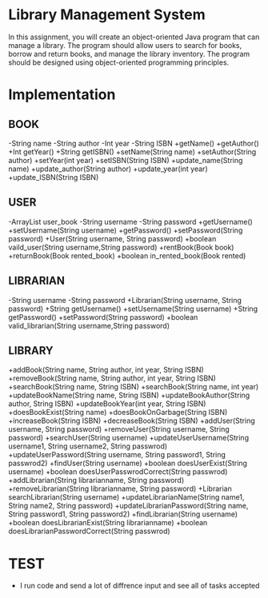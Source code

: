 # Library Management System
In this assignment, you will create an object-oriented Java program that can manage a library. The program should allow users to search for books, borrow and return books, and manage the library inventory. The program should be designed using object-oriented programming principles.
# Implementation
## BOOK
-String name
-String author
-Int year
-String ISBN
+getName()
+getAuthor()
+Int getYear()
+String getISBN()
+setName(String name)
+setAuthor(String author)
+setYear(int year)
+setISBN(String ISBN)
+update_name(String name)
+update_author(String author)
+update_year(int year)
+update_ISBN(String ISBN)
## USER
-ArrayList<Book> user_book
-String username
-String password
+getUsername()
+setUsername(String username)
+getPassword()
+setPassword(String password)
+User(String username, String password)
+boolean vaild_user(String username,String password)
+rentBook(Book book)
+returnBook(Book rented_book)
+boolean in_rented_book(Book rented)
## LIBRARIAN
-String username
-String password
+Librarian(String username, String password)
+String getUsername()
+setUsername(String username)
+String getPassword()
+setPassword(String password)
+boolean valid_librarian(String username,String password)
## LIBRARY
+addBook(String name, String author, int year, String ISBN)
+removeBook(String name, String author, int year, String ISBN)
+searchBook(String name, String ISBN)
+searchBook(String name, int year)
+updateBookName(String name, String ISBN)
+updateBookAuthor(String author, String ISBN)
+updateBookYear(int year, String ISBN)
+doesBookExist(String name)
+doesBookOnGarbage(String ISBN)
+increaseBook(String ISBN)
+decreaseBook(String ISBN)
+addUser(String username, String password)
+removeUser(String username, String password)
+searchUser(String username)
+updateUserUsername(String username1, String username2, String passwrod)
+updateUserPassword(String username, String password1, String passwrod2)
+findUser(String username)
+boolean doesUserExist(String username)
+boolean doesUserPasswrodCorrect(String passwrod)
+addLibrarian(String librarianname, String password)
+removeLibrarian(String librarianname, String password)
+Librarian searchLibrarian(String username)
+updateLibrarianName(String name1, String name2, String password)
+updateLibrarianPassword(String name, String password1, String password2)
+findLibrarian(String username)
+boolean doesLibrarianExist(String librarianname)
+boolean doesLibrarianPasswordCorrect(String passwrod)
# TEST
- I run code and send a lot of diffrence input and see all of tasks accepted
